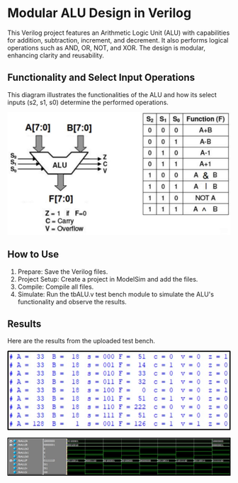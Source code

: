 # Modular ALU Design in Verilog
This Verilog project features an Arithmetic Logic Unit (ALU) with capabilities for addition, subtraction, increment, and decrement. It also performs logical operations such as
AND, OR, NOT, and XOR. The design is modular, enhancing clarity and reusability.
## Functionality and Select Input Operations
This diagram illustrates the functionalities of the ALU and how its select inputs (s2, s1, s0) determine the performed operations.
<p align="center">
  <img src="https://github.com/SabaKzmi/Modular-ALU-Design-in-Verilog/blob/c4d17400183ca7dc4b392626eb35fa552c4f49f8/aluDescription.png" alt="res" />
</p>

## How to Use
1. Prepare: Save the Verilog files.
2. Project Setup: Create a project in ModelSim and add the files.
3. Compile: Compile all files.
4. Simulate: Run the tbALU.v test bench module to simulate the ALU's functionality and observe the results.
## Results
Here are the results from the uploaded test bench.
<p align="center">
  <img src="https://github.com/SabaKzmi/Modular-ALU-Design-in-Verilog/blob/c4d17400183ca7dc4b392626eb35fa552c4f49f8/results.jpg" alt="res" />
</p>
<p align="center">
  <img src="https://github.com/SabaKzmi/Modular-ALU-Design-in-Verilog/blob/c4d17400183ca7dc4b392626eb35fa552c4f49f8/waveform.jpg" alt="waveform" />
</p>
